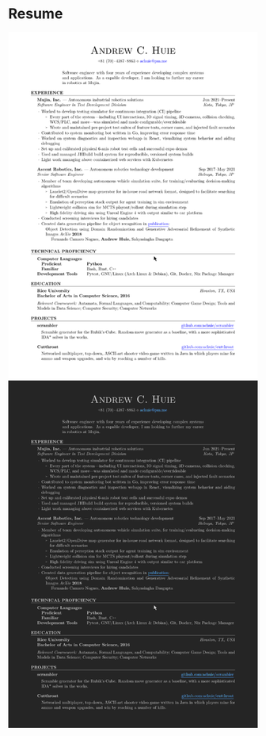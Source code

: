 # Resume

<p align="center">
  <a href="https://github.com#gh-light-mode-only">
    <img src="https://raw.githubusercontent.com/achuie/resume/master/images/resume_light.png" width="700px" alt="Image of resume"/>
  </a>
  <a href="https://github.com#gh-dark-mode-only">
    <img src="https://raw.githubusercontent.com/achuie/resume/master/images/resume_dark.png" width="700px" alt="Inverted image of resume"/>
  </a>
</p>

